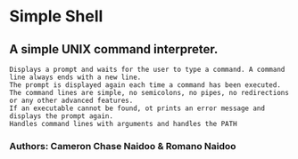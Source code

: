 # Simple Shell

## A simple UNIX command interpreter.


    Displays a prompt and waits for the user to type a command. A command line always ends with a new line.
    The prompt is displayed again each time a command has been executed.
    The command lines are simple, no semicolons, no pipes, no redirections or any other advanced features.
    If an executable cannot be found, ot prints an error message and displays the prompt again.
    Handles command lines with arguments and handles the PATH

### Authors: Cameron Chase Naidoo & Romano Naidoo
